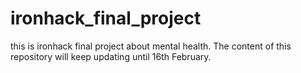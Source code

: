 # ironhack_final_project

this is ironhack final project about mental health.
The content of this repository will keep updating until 16th February.
